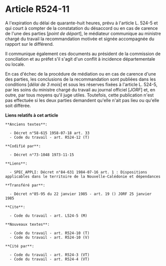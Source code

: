 # Article R524-11

A l'expiration du délai de quarante-huit heures, prévu à l'article L. 524-5 et qui court à compter de la constatation du
désaccord ou en cas de carence de l'une des parties [*point de départ*], le médiateur communique au ministre chargé du
travail la recommandation motivée et signée accompagnée du rapport sur le différend.

Il communique également ces documents au président de la commission de conciliation et au préfet s'il s'agit d'un conflit à
incidence départementale ou locale.

En cas d'échec de la procédure de médiation ou en cas de carence d'une des parties, les conclusions de la recommandation sont
publiées dans les conditions [*délai de 3 mois*] et sous les réserves fixées à l'article L. 524-5, par les soins du ministre
chargé du travail au journal officiel [*JORF*] et, en outre, par tous moyens qu'il juge utiles. Toutefois, cette publication
n'est pas effectuée si les deux parties demandent qu'elle n'ait pas lieu ou qu'elle soit différée.

**Liens relatifs à cet article**

	**Anciens textes**:

	  - Décret n°58-615 1958-07-18 art. 33
	  - Code du travail - art. R524-12 (T)

	**Codifié par**:

	  - Décret n°73-1048 1973-11-15

	**Liens**:

	  - SPEC_APPLI: Décret n°84-631 1984-07-16 art. 1 : Dispositions applicables dans le territoire de la Nouvelle-Calédonie et dépendances

	**Transféré par**:

	  - Décret n°85-95 du 22 janvier 1985 - art. 19 () JORF 25 janvier 1985

	**Cite**:

	  - Code du travail - art. L524-5 (M)

	**Nouveaux textes**:

	  - Code du travail - art. R524-10 (T)
	  - Code du travail - art. R524-10 (V)

	**Cité par**:

	  - Code du travail - art. R524-3 (VT)
	  - Code du travail - art. R524-4 (VT)
